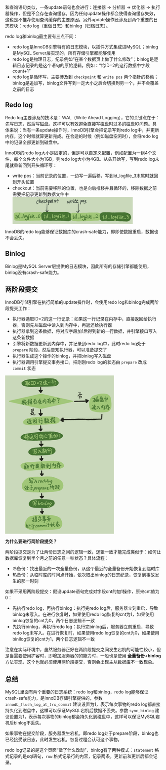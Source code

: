 和查询语句类似，一条update语句也会进行：连接器 -> 分析器 -> 优化器 -> 执行器操作，但是不会存在查询缓存，因为任何update操作都会使得查询缓存失效，这也是不推荐使用查询缓存的主要原因。另外update操作还涉及到两个重要的日志模块：redo log（重做日志）和binlog（归档日志）。

redo log和binlog最主要有三点不同：

- redo log是InnoDB引擎特有的日志模块，以插件方式集成进MySQL；binlog是MySQL Server层实现的，所有存储引擎都能够使用
- redo log是物理日志，纪录例如“在某个数据页上做了什么修改”；binlog是逻辑日志记录的是这个语句的原始逻辑，例如：“给ID=2的这行数据中字段count+1”
- redo log是循环写，主要涉及到 `checkpoint` 和 `write pos` 两个指针的移动；binlog是追加写，binlog文件写到一定大小之后会切换到另一个，并不会覆盖之前的日志



## Redo log

Redo log主要涉及的技术是：WAL（Write Ahead Logging），它的关键点在于：先写日志，然后写磁盘。这样可以有效避免直接写磁盘时过多的磁盘IO问题。具体来说：当有一条update操作时，InnoDB引擎会把记录写到redo log中，并更新内存，这个时候就算更新完成。在合适的时候（例如磁盘空闲时），会将redo log中的记录全部更新到磁盘中。

InnoDB的redo log大小是固定的，但是可以自定义配置，例如配置为一组4个文件，每个文件大小为1GB，则redo log大小为4GB。从头开始写，写到redo log末尾就重新回到开头循环写：

- write pos：当前记录的位置，一边写一遍后移，写到id_logfile_3末尾时就回到开头位置
- checkout：当前需要移除的位置，也是向后推移并且循环的，移除数据之前需要把记录更新到数据文件中<img src="../pics/redolog循环写.png" align=center style="zoom:38%;" />

InnoDB的redo log能够保证数据库的crash-safe能力，即即使数据重启，数据也不会丢失。



## Binlog

Binlog是MySQL Server层提供的日志模块，因此所有的存储引擎都能使用，binlog没有crash-safe能力。



## 两阶段提交

InnoDB存储引擎在执行简单的update操作时，会使用redo log和binlog完成两阶段提交工作：

- 执行器选取ID=2的这一行记录：如果这一行记录在内存中，直接返回给执行器，否则先从磁盘中读入到内存中，再返还给执行器
- 执行器拿到这条数据，将对应字段加1后得到新的一行数据，并引擎接口写入这条新数据
- 引擎将新数据更新到内存中，并记录到redo log中，此时redo log处于 `prepare` 阶段，然后告知执行器，可以准备提交了
- 执行器生成这个操作的binlog，并把binlog写入磁盘
- 执行器调用引擎提交事务接口，把刚刚redo log的状态由 `prepare` 改成 `commit` 状态

<img src="../pics/两阶段提交.png" align=center style="zoom:50%"/>

**为什么要进行两阶段提交？**

两阶段提交是为了让两份日志之间的逻辑一致，逻辑一致才能完成类似于：如何让数据库恢复到半个月之前的任意一秒状态？具体流程：

- 冷备份：找出最近的一次全量备份，从这个最近的全量备份开始恢复到临时库
- 热备份：从临时库的时间点开始，依次取出binlog的日志纪录，恢复到事故发生的那一时刻

如果不采用两阶段提交：假设update语句完成对字段cnt的加1操作，原来cnt值为0：

- 先执行redo log，再执行binlog：执行完redo log后，服务器立刻重启，导致binlog未写入。在进行恢复时，如果使用redo log恢复的cnt为1，如果使用binlog恢复的cnt为0，两个日志逻辑不一致
- 先执行binlog，再执行redo log：执行完binlog后，服务器立刻重启，导致redo log未写入。在进行恢复时，如果使用redo log恢复的cnt为0，如果使用binllog恢复的cnt为1，两个日志逻辑不一致

注意在实际环境中，虽然服务器正好在两阶段提交之间发生宕机的可能性较小，但是当需要使用扩容时，即增加服务器的的能力时，一般也是使用 **全量备份+binlog** 方法实现，这个也就必须使用两阶段提交，否则会出现主从数据库不一致现象。

## 总结

MySQL里面有两个重要的日志系统：redo log和binlog，redo log能够保证crash-safe能力，是InnoDB存储引擎提供的，参数 `innodb_flush_log_at_trx_commit` 建议设置为1，表示每次事物的redo log都直接持久化到磁盘中，这样可以保证MySQL宕机后数据不丢失。参数 `sync_binlog` 建议设置为1，表示每次事物的binlog都会持久化到磁盘中，这样可以保证MySQL宕机后binlog不丢失。

如果事物在提交阶段，服务器发生宕机，即redo log处于prepare阶段，binlog也已经接受该日志，此时发生宕机，恢复过程会认可这个事物。

redo log记录的是这个页面“做了什么改动”，binlog有了两种模式：`statement` 格式记录的是sql语句，`row` 格式记录行的内容，记录两条，更新前和更新后都会记录。

